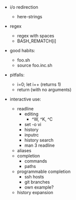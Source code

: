 - i/o redirection
  - here-strings

- regex
  - regex with spaces
  - BASH_REMATCH[i]

- good habits:
  - foo.sh
  - source foo.inc.sh

- pitfalls:
  - i=0; let i++ (returns 1)
  - return (with no arguments)

- interactive use:
  - readline
    - editing
      - ^W, ^K, ^C
    - set -o vi
    - history
    - inputrc
    - history search
    - man 3 readline
  - aliases
  - completion
    - commands
    - paths
  - programmable completion
    - ssh hosts
    - git branches
    - own example?
  - history expansion
